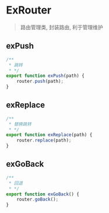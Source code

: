 # ExRouter

> 路由管理类, 封装路由, 利于管理维护

## exPush
```js
/**
 * 跳转
 * */
export function exPush(path) {
    router.push(path);
}
```

## exReplace
```js
/**
 * 替换跳转
 * */
export function exReplace(path) {
    router.replace(path);
}
```

## exGoBack
```js
/**
 * 回退
 * */
export function exGoBack() {
    router.goBack();
}
```
